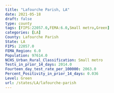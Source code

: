 ```yaml
---
title: "Lafourche Parish, LA"
date: 2021-05-18
draft: false
type: county
tags: [FIPS:22057.0,FEMA:6.0,Small metro,Green]
categories: [LA]
County: Lafourche Parish
State: LA
FIPS: 22057.0
FEMA_Region: 6.0
Population: 97614.0
NCHS_Urban_Rural_Classification: Small metro
Tests_in_prior_14_days: 2014.0
Fourteen_day_test_rate_per_100000: 2063.0
Percent_Positivity_in_prior_14_days: 0.036
Level: Green
url: /states/LA/lafourche-parish
---
```




